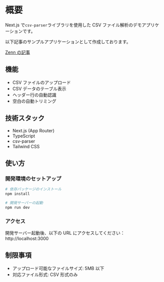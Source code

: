 # 概要

Next.js で`csv-parser`ライブラリを使用した CSV ファイル解析のデモアプリケーションです。

以下記事のサンプルアプリケーションとして作成しております。

[Zenn の記事](https://zenn.dev/iroiro/)

## 機能

- CSV ファイルのアップロード
- CSV データのテーブル表示
- ヘッダー行の自動認識
- 空白の自動トリミング

## 技術スタック

- Next.js (App Router)
- TypeScript
- csv-parser
- Tailwind CSS

## 使い方

### 開発環境のセットアップ

```bash
# 依存パッケージのインストール
npm install

# 開発サーバーの起動
npm run dev
```

### アクセス

開発サーバー起動後、以下の URL にアクセスしてください：
http://localhost:3000

## 制限事項

- アップロード可能なファイルサイズ: 5MB 以下
- 対応ファイル形式: CSV 形式のみ
